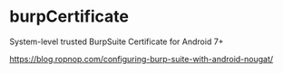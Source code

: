 # burpCertificate
System-level trusted BurpSuite Certificate for Android 7+

https://blog.ropnop.com/configuring-burp-suite-with-android-nougat/

